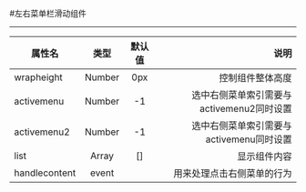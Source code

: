 #左右菜单栏滑动组件
***
| 属性名        | 类型          | 默认值  |说明                                     |
| ------------- |:-------------:|:-------:|----------------------------------------:|
| wrapheight    | Number        |   0px   |控制组件整体高度                         |
| activemenu    | Number        |    -1   |选中右侧菜单索引需要与activemenu2同时设置|
| activemenu2   | Number        |    -1   |选中右侧菜单索引需要与activemenu同时设置 |
| list          | Array         |    []   |显示组件内容                             |
| handlecontent | event         |         |用来处理点击右侧菜单的行为               |